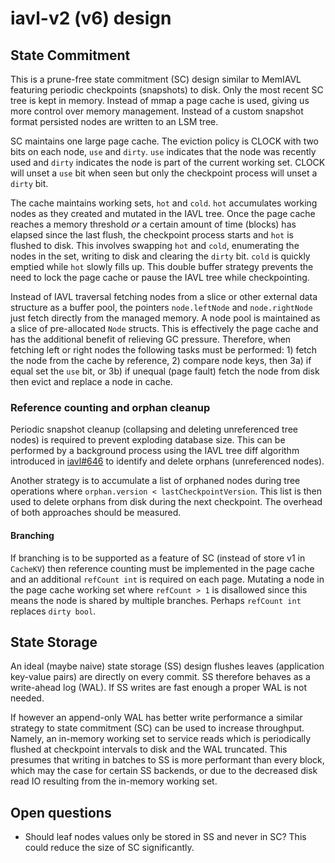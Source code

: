 # iavl-v2 (v6) design

## State Commitment

This is a prune-free state commitment (SC) design similar to MemIAVL featuring periodic checkpoints
(snapshots) to disk.  Only the most recent SC tree is kept in memory. Instead of mmap a page cache is used,
giving us more control over memory management.  Instead of a custom snapshot format persisted nodes are
written to an LSM tree.

SC maintains one large page cache.  The eviction policy is CLOCK with two bits on each node, `use` and
`dirty`. `use` indicates that the node was recently used and `dirty` indicates the node is part of the
current working set.  CLOCK will unset a `use` bit when seen but only the checkpoint process will unset a
`dirty` bit.

The cache maintains working sets, `hot` and `cold`. `hot` accumulates working nodes as they created and
mutated in the IAVL tree. Once the page cache reaches a memory threshold *or* a certain amount of time
(blocks) has elapsed since the last flush, the checkpoint process starts and `hot` is flushed to disk.
This involves swapping `hot` and `cold`, enumerating the nodes in the set, writing to disk and clearing
the `dirty` bit.  `cold` is quickly emptied while `hot` slowly fills up.  This double buffer strategy
prevents the need to lock the page cache or pause the IAVL tree while checkpointing.

Instead of IAVL traversal fetching nodes from a slice or other external data structure as a buffer pool,
the pointers `node.leftNode` and `node.rightNode` just fetch directly from the managed memory.  A node pool
is maintained as a slice of pre-allocated `Node` structs.  This is effectively the page cache and has the
additional benefit of relieving GC pressure. Therefore, when fetching left or right nodes the following
tasks must be performed: 1) fetch the node from the cache by reference, 2) compare node keys, then 3a) if
equal set the `use` bit, or 3b) if unequal (page fault) fetch the node from disk then evict and replace a
node in cache.

### Reference counting and orphan cleanup

Periodic snapshot cleanup (collapsing and deleting unreferenced tree nodes) is required to prevent
exploding database size. This can be performed by a background process using the IAVL tree diff algorithm
introduced in [iavl#646](https://github.com/cosmos/iavl/pull/646) to identify and delete orphans
(unreferenced nodes).

Another strategy is to accumulate a list of orphaned nodes during tree operations where `orphan.version <
lastCheckpointVersion`.  This list is then used to delete orphans from disk during the next checkpoint.
The overhead of both approaches should be measured.

#### Branching

If branching is to be supported as a feature of SC (instead of store v1 in `CacheKV`) then reference
counting must be implemented in the page cache and an additional `refCount int` is required on each page.
Mutating a node in the page cache working set where `refCount > 1` is disallowed since this means the
node is shared by multiple branches.  Perhaps `refCount int` replaces `dirty bool`.

## State Storage

An ideal (maybe naive) state storage (SS) design flushes leaves (application key-value pairs) are
directly on every commit. SS therefore behaves as a write-ahead log (WAL).  If SS writes are fast enough
a proper WAL is not needed.

If however an append-only WAL has better write performance a similar strategy to state commitment (SC) can
be used to increase throughput.  Namely, an in-memory working set to service reads which is periodically
flushed at checkpoint intervals to disk and the WAL truncated.  This presumes that writing in batches to SS
is more performant than every block, which may the case for certain SS backends, or due to the decreased
disk read IO resulting from the in-memory working set.

## Open questions

- Should leaf nodes values only be stored in SS and never in SC? This could reduce the size of SC
  significantly.
